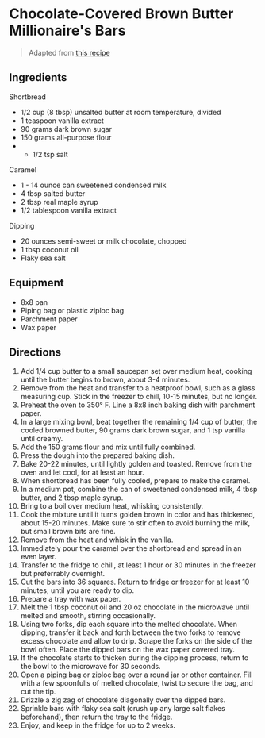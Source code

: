 # Chocolate-Covered Brown Butter Millionaire's Bars

> Adapted from [this recipe](https://www.halfbakedharvest.com/brown-butter-millionaires-bars/)

## Ingredients 

Shortbread
* 1/2 cup (8 tbsp) unsalted butter at room temperature, divided
* 1 teaspoon vanilla extract
* 90 grams dark brown sugar
* 150 grams all-purpose flour
* * 1/2 tsp salt

Caramel
* 1 - 14 ounce can sweetened condensed milk
* 4 tbsp salted butter
* 2 tbsp real maple syrup
* 1/2 tablespoon vanilla extract

Dipping
* 20 ounces semi-sweet or milk chocolate, chopped
* 1 tbsp coconut oil
* Flaky sea salt

## Equipment
* 8x8 pan
* Piping bag or plastic ziploc bag
* Parchment paper
* Wax paper

## Directions

1. Add 1/4 cup butter to a small saucepan set over medium heat, cooking until the butter begins to brown, about 3-4 minutes.
1. Remove from the heat and transfer to a heatproof bowl, such as a glass measuring cup. Stick in the freezer to chill, 10-15 minutes, but no longer.
1. Preheat the oven to 350° F. Line a 8x8 inch baking dish with parchment paper.
1. In a large mixing bowl, beat together the remaining 1/4 cup of butter, the cooled browned butter, 90 grams dark brown sugar, and 1 tsp vanilla until creamy.
1. Add the 150 grams flour and mix until fully combined.
1. Press the dough into the prepared baking dish.
1. Bake 20-22 minutes, until lightly golden and toasted. Remove from the oven and let cool, for at least an hour.
1. When shortbread has been fully cooled, prepare to make the caramel. 
1. In a medium pot, combine the can of sweetened condensed milk, 4 tbsp butter, and 2 tbsp maple syrup.
1. Bring to a boil over medium heat, whisking consistently.
1. Cook the mixture until it turns golden brown in color and has thickened, about 15-20 minutes. Make sure to stir often to avoid burning the milk, but small brown bits are fine.
1. Remove from the heat and whisk in the vanilla.
1. Immediately pour the caramel over the shortbread and spread in an even layer.
1. Transfer to the fridge to chill, at least 1 hour or 30 minutes in the freezer but preferrably overnight.
1. Cut the bars into 36 squares. Return to fridge or freezer for at least 10 minutes, until you are ready to dip.
1. Prepare a tray with wax paper. 
1. Melt the 1 tbsp coconut oil and 20 oz chocolate in the microwave until melted and smooth, stirring occasionally.
1. Using two forks, dip each square into the melted chocolate. When dipping, transfer it back and forth between the two forks to remove excess chocolate and allow to drip. Scrape the forks on the side of the bowl often. Place the dipped bars on the wax paper covered tray.
1. If the chocolate starts to thicken during the dipping process, return to the bowl to the microwave for 30 seconds. 
1. Open a piping bag or ziploc bag over a round jar or other container. Fill with a few spoonfulls of melted chocolate, twist to secure the bag, and cut the tip.
1. Drizzle a zig zag of chocolate diagonally over the dipped bars.
1. Sprinkle bars with flaky sea salt (crush up any large salt flakes beforehand), then return the tray to the fridge.
1. Enjoy, and keep in the fridge for up to 2 weeks.
